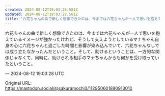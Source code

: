 ```yaml
---
created: 2024-08-12T19:03:28.581Z
updated: 2024-08-12T19:03:28.581Z
title: "六花ちゃんの曲で新しく想像できたのは、今までは六花ちゃんが一人で思いを抱えている[...]"
---
```


<p>六花ちゃんの曲で新しく想像できたのは、今までは六花ちゃんが一人で思いを抱えているイメージが強かったけれど、そうして支えようとしているマナちゃん自身の心に六花ちゃんと過ごした時間と影響が染み込んでいて、六花ちゃんなしでは成り立たなかったんだということ。そして、助けるということは、一方的な関係じゃなくて、同時に、助けられる相手のマナちゃんからも何かを受け取っていたということ。</p>

&mdash; 2024-08-12 19:03:28 UTC

Original URL: https://mastodon.social/@sakuramochi0/112950601880913010
